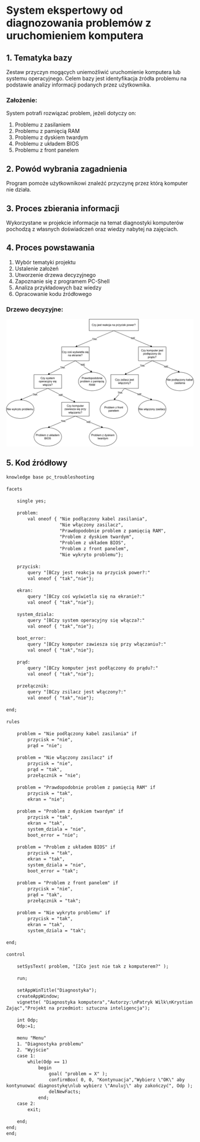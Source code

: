 # System ekspertowy od diagnozowania problemów z uruchomieniem komputera

## 1. Tematyka bazy

Zestaw przyczyn mogących uniemożliwić uruchomienie komputera lub systemu operacyjnego.
Celem bazy jest identyfikacja źródła problemu na podstawie analizy informacji podanych przez użytkownika.

### Założenie:

System potrafi rozwiązać problem, jeżeli dotyczy on:
1) Problemu z zasilaniem
2) Problemu z pamięcią RAM
3) Problemu z dyskiem twardym
4) Problemu z układem BIOS
5) Problemu z front panelem

## 2. Powód wybrania zagadnienia

Program pomoże użytkownikowi znaleźć przyczynę przez którą komputer nie działa.

## 3. Proces zbierania informacji

Wykorzystane w projekcie informacje na temat diagnostyki komputerów pochodzą z własnych doświadczeń oraz wiedzy nabytej na zajęciach.

## 4. Proces powstawania

1) Wybór tematyki projektu
2) Ustalenie założeń
3) Utworzenie drzewa decyzyjnego
4) Zapoznanie się z programem PC-Shell
5) Analiza przykładowych baz wiedzy
6) Opracowanie kodu źródłowego

### Drzewo decyzyjne:

![diagram](https://github.com/Mastowicz/Podejmowanie_Decyzji/blob/main/diagram.svg)

## 5. Kod źródłowy

```
knowledge base pc_troubleshooting

facets

    single yes;

    problem:
        val oneof { "Nie podłączony kabel zasilania",
                    "Nie włączony zasilacz",
                    "Prawdopodobnie problem z pamięcią RAM",
                    "Problem z dyskiem twardym",
                    "Problem z układem BIOS",
                    "Problem z front panelem",
                    "Nie wykryto problemu"};

    przycisk:
        query "[BCzy jest reakcja na przycisk power?:"
        val oneof { "tak","nie"};
        
    ekran:
        query "[BCzy coś wyświetla się na ekranie?:"
        val oneof { "tak","nie"};
        
    system_dziala:
        query "[BCzy system operacyjny się włącza?:"
        val oneof { "tak","nie"};
        
    boot_error:
        query "[BCzy komputer zawiesza się przy włączaniu?:"
        val oneof { "tak","nie"};
        
    prąd:
        query "[BCzy komputer jest podłączony do prądu?:"
        val oneof { "tak","nie"};

    przełącznik:
        query "[BCzy zsilacz jest włączony?:"
        val oneof { "tak","nie"};

end;

rules

    problem = "Nie podłączony kabel zasilania" if
        przycisk = "nie",
        prąd = "nie";

    problem = "Nie włączony zasilacz" if
        przycisk = "nie",
        prąd = "tak",
        przełącznik = "nie";

    problem = "Prawdopodobnie problem z pamięcią RAM" if
        przycisk = "tak",
        ekran = "nie";

    problem = "Problem z dyskiem twardym" if
        przycisk = "tak",
        ekran = "tak",
        system_dziala = "nie",
        boot_error = "nie";

    problem = "Problem z układem BIOS" if
        przycisk = "tak",
        ekran = "tak",
        system_dziala = "nie",
        boot_error = "tak";

    problem = "Problem z front panelem" if
        przycisk = "nie",
        prąd = "tak",
        przełącznik = "tak";

    problem = "Nie wykryto problemu" if
        przycisk = "tak",
        ekran = "tak",
        system_dziala = "tak";

end;

control

    setSysText( problem, "[2Co jest nie tak z komputerem?" );

    run;

    setAppWinTitle("Diagnostyka");
    createAppWindow;
    vignette( "Diagnostyka komputera","Autorzy:\nPatryk Wilk\nKrystian Zając","Projekt na przedmiot: sztuczna inteligencja");

    int Odp;
    Odp:=1;

    menu "Menu"
    1. "Diagnostyka problemu"
    2. "Wyjście"
    case 1:
        while(Odp == 1)
            begin
                goal( "problem = X" );
                confirmBox( 0, 0, "Kontynuacja","Wybierz \"OK\" aby kontynuować diagnostykę\nlub wybierz \"Anuluj\" aby zakończyć", Odp );
                delNewFacts;
            end;
    case 2:
        exit;

    end;
end;
end;
```

